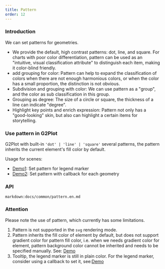 ```yaml
---
title: Pattern
order: 12
---
```


### Introduction
We can set patterns for geometries.
- We provide the default, high contrast patterns: dot, line, and square. For charts with poor color differentiation, pattern can be used as an "intuitive, visual classification attribute" to distinguish each item, making it color-blind friendly.
- add grouping for color: Pattern can help to expand the classification of colors when there are not enough harmonious colors, or when the color has a small proportion, the distinction is not obvious.
- Subdivision and grouping with color: We can use pattern as a "group", and the color as sub classification in this group.
- Grouping as degree: The size of a circle or square, the thickness of a line can indicate "degree".
- Highlight key points and enrich expression: Pattern not only has a "good-looking" skin, but also can highlight a certain items for storytelling.

### Use pattern in G2Plot

G2Plot with built-in `'dot' | 'line' | 'square'` several patterns, the pattern inherits the current element's fill color by default.

<playground path="plugin/pattern/demo/pie-pattern.ts" rid="pie-pattern"></playground>

Usage for scenes:

- [Demo1](/zh/examples/plugin/pattern#legend-marker-with-pattern): Set pattern for legend marker
- [Demo2](/zh/examples/plugin/pattern#bar-pattern): Set pattern with callback for each geometry 


<!-- 补充 案例说明 和 案例 -->

### API

`markdown:docs/common/pattern.en.md`

### Attention

Please note the use of pattern, which currently has some limitations.

1. Pattern is not supported in the `svg` rendering mode.
2. Pattern inherits the fill color of element by default, but does not support gradient color for pattern fill color, i.e. when we needs gradient color for element, pattern background color cannot be inherited and needs to be specified manually. See: [Demo](/zh/examples/tiny/tiny-area#pattern)
3. Tooltip, the legend marker is still in plain color. For the legend marker, consider using a callback to set it, see:[Demo](/zh/examples/plugin/pattern#pie-pattern-callback)


